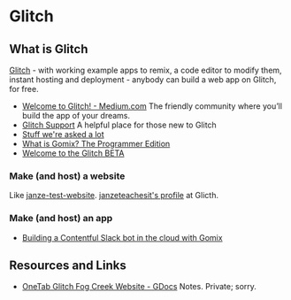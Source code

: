 # Glitch

## What is Glitch
[Glitch](https://glitch.com/about/) - with working example apps to remix, a code editor to modify them, instant hosting and deployment - anybody can build a web app on Glitch, for free.

- [Welcome to Glitch! - Medium.com](https://medium.com/glitch/welcome-to-glitch-fe161d0fc39b)  The friendly community where you’ll build the app of your dreams.
- [Glitch Support](https://support.glitch.com/) A helpful place for those new to Glitch
- [Stuff we're asked a lot](https://glitch.com/faq)
- [What is Gomix? The Programmer Edition](https://support.glitch.com/t/what-is-gomix-the-programmer-edition/779)
- [Welcome to the Glitch BETA](https://glitch.com/edit/#!/high-carbon?path=README.md:1:)

### Make (and host) a website
Like [janze-test-website](https://janze-test-website.glitch.me).  [janzeteachesit's profile](https://glitch.com/@janzeteachesit) at Glicth.

### Make (and host) an app
- [Building a Contentful Slack bot in the cloud with Gomix](https://www.contentful.com/blog/2016/12/20/building-a-contentful-slack-bot-in-the-cloud-with-gomix/)

## Resources and Links
- [OneTab Glitch Fog Creek Website - GDocs](https://docs.google.com/document/d/1oyV3NsKgCUehMw9-6aWwuAaG_GGiPkSa9phENViXaS8/edit?usp=sharing) Notes. Private; sorry.
